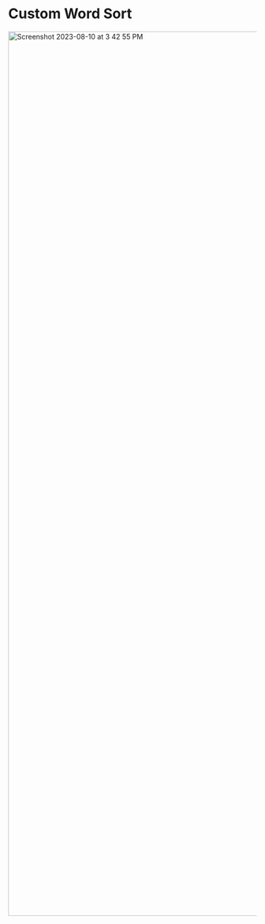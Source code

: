 # Custom Word Sort
<img width="1792" alt="Screenshot 2023-08-10 at 3 42 55 PM" src="https://github.com/IqraSarwarArabi/custom_word_sort/assets/141229997/83d710c4-d83b-46f8-8765-868b8a0ea3e3">
